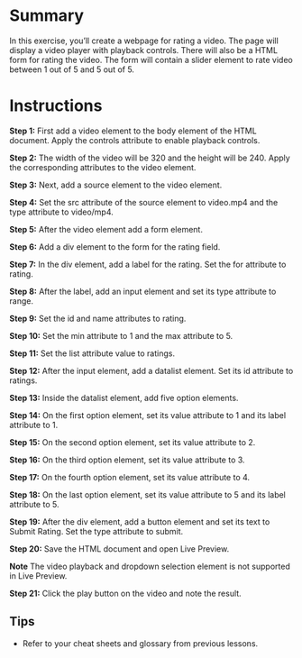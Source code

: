 # Summary

In this exercise, you’ll create a webpage for rating a video. The page will display a video player with playback controls. There will also be a HTML form for rating the video. The form will contain a slider element to rate video between 1 out of 5 and 5 out of 5.

# Instructions

**Step 1:** First add a video element to the body element of the HTML document. Apply the controls attribute to enable playback controls.

**Step 2:** The width of the video will be 320 and the height will be 240. Apply the corresponding attributes to the video element.

**Step 3:** Next, add a source element to the video element.

**Step 4:** Set the src attribute of the source element to video.mp4 and the type attribute to video/mp4.

**Step 5:** After the video element add a form element.

**Step 6:** Add a div element to the form for the rating field.

**Step 7:** In the div element, add a label for the rating. Set the for attribute to rating.

**Step 8:** After the label, add an input element and set its type attribute to range.

**Step 9:** Set the id and name attributes to rating.

**Step 10:** Set the min attribute to 1 and the max attribute to 5.

**Step 11:** Set the list attribute value to ratings.

**Step 12:** After the input element, add a datalist element. Set its id attribute to ratings.

**Step 13:** Inside the datalist element, add five option elements.

**Step 14:** On the first option element, set its value attribute to 1 and its label attribute to 1.

**Step 15:** On the second option element, set its value attribute to 2.

**Step 16:** On the third option element, set its value attribute to 3.

**Step 17:** On the fourth option element, set its value attribute to 4.

**Step 18:** On the last option element, set its value attribute to 5 and its label attribute to 5.

**Step 19:** After the div element, add a button element and set its text to Submit Rating. Set the type attribute to submit.

**Step 20:** Save the HTML document and open Live Preview.

**Note** The video playback and dropdown selection element is not supported in Live Preview.

**Step 21:** Click the play button on the video and note the result.

## Tips

- Refer to your cheat sheets and glossary from previous lessons.

